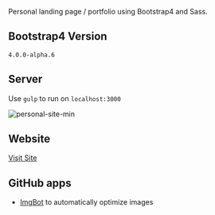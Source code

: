 Personal landing page / portfolio using Bootstrap4 and Sass.

## Bootstrap4 Version
 `4.0.0-alpha.6`

## Server
  Use `gulp` to run on `localhost:3000`

![personal-site-min](https://user-images.githubusercontent.com/10909316/27880947-cebecf1e-6194-11e7-87f4-9e6aa8ddcfed.png)


## Website
[Visit Site](https://albertograu.me)


## GitHub apps
* [ImgBot](https://github.com/marketplace/imgbot) to automatically optimize images
